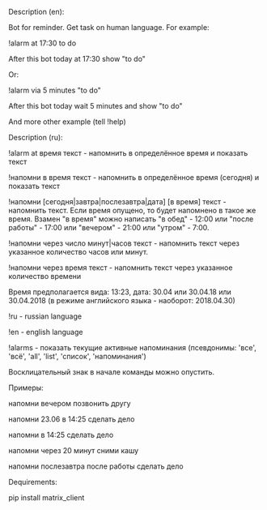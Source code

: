 Description (en):

 Bot for reminder. Get task on human language. For example:

!alarm at 17:30 to do

After this bot today at 17:30 show "to do"

Or:

!alarm via 5 minutes "to do"

After this bot today wait 5 minutes and show "to do"

And more other example (tell !help)

Description (ru):

!alarm at время текст - напомнить в определённое время и показать текст

!напомни в время текст - напомнить в определённое время (сегодня) и показать текст

!напомни [сегодня|завтра|послезавтра|дата] [в время] текст - напомнить текст. Если время опущено, то будет напомнено в такое же 
время. Взамен "в время" можно написать "в обед" - 12:00 или "после работы" - 17:00 или "вечером" - 21:00 или "утром" - 7:00.

!напомни через число минут|часов текст - напомнить текст через указанное количество часов или минут.

!напомни через время текст - напомнить текст через указанное количество времени

Время предполагается вида: 13:23, дата: 30.04 или 30.04.18 или 30.04.2018 (в режиме английского языка - наоборот: 2018.04.30)

!ru - russian language

!en - english language

!alarms - показать текущие активные напоминания (псевдонимы: 'все', 'всё', 'all', 'list', 'список', 'напоминания')


Восклицательный знак в начале команды можно опустить.

Примеры:

напомни вечером позвонить другу

напомни 23.06 в 14:25 сделать дело 

напомни в 14:25 сделать дело 

напомни через 20 минут сними кашу 

напомни послезавтра после работы сделать дело 

Dequirements:

pip install matrix_client
